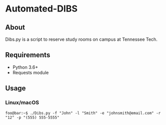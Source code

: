 # Automated-DIBS

## About
Dibs.py is a script to reserve study rooms on campus at Tennessee Tech.

## Requirements
- Python 3.6+
- Requests module

## Usage
### Linux/macOS
```console
foo@bar:~$ ./Dibs.py -f "John" -l "Smith" -e "johnsmith@email.com" -r "12" -p "(555) 555-5555"
```

